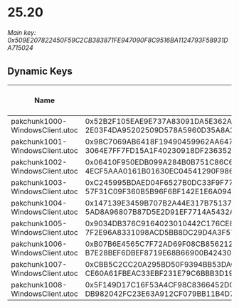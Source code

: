 # 25.20

###### *Main key: 0x509E207822450F59C2CB383871FE947090F8C9516BA1124793F58931DA715024*

## Dynamic Keys

| Name                              | Key                                                                                            | High Res Textures |
|-----------------------------------|---------------------------------------------------------------------------------------------------------|-------------------|
| pakchunk1000-WindowsClient.utoc   | 0x52B2F105EAE9E737A83091DA5E362A01EBCD48D3F625C7BCB06DB3AA7BCEF8D4</br>2E03F4DA95202509D578A5960D35A8A3 | ❌                 |
| pakchunk1001-WindowsClient.utoc   | 0x98C7069AB6418F19490459962AA64781CADC46F64A7070C89FD6A6A4C300F51E</br>3064E7FF7FD15A1F40230918DF236352 | ❌                 |
| pakchunk1002-WindowsClient.utoc   | 0x06410F950EDB099A284B0B751C86C65C89BB2F2855904778CE0E1650626F693E</br>4ECF5AAA0161B01630EC04541290F986 | ✔️                |
| pakchunk1003-WindowsClient.utoc   | 0xC245995BDAED04F6527B0DC33F9F77C8F1562943515D5C15979C141A1FAB2C1D</br>57F31C09F360B5B96F6BF142E1E6A094 | ❌                 |
| pakchunk1004-WindowsClient.utoc   | 0x147139E3459B707B2A44E317B7513745021B28482E1BE4D54DD3ABE08192B25A</br>5AD8A96807B87D5E2D91EF7714A5432A | ❌                 |
| pakchunk1005-WindowsClient.utoc   | 0x9034DB376C9164023010442C176CE8270761B6C2B495C6F9CC4BA89FBBF38AE9</br>7F2E96A8331098ACD5BB8DC29D4A3F57 | ✔️                |
| pakchunk1006-WindowsClient.utoc   | 0xB07B6E4565C7F72AD69F08CB85621217EEFE1565F26A186EF7A47D9D36E3952C</br>B7E28BEF6DBEF8719E68B66900B42430 | ✔️                |
| pakchunk1007-WindowsClient.utoc   | 0xCBB5C2CC20A295BD50F9394BB53DAC40202BCADD60219F4F3C8D9DB5BE708629</br>CE60A61FBEAC33EBF231E79C6BBB3D19 | ✔️                |
| pakchunk1008-WindowsClient.utoc   | 0x5F149D17C16F53A4CF98C8366452DCC4F5C5CA89B7B3921C0E9485CFCADC75F4</br>DB982042FC23E63A912CF079BB11B4D7 | ❌                |